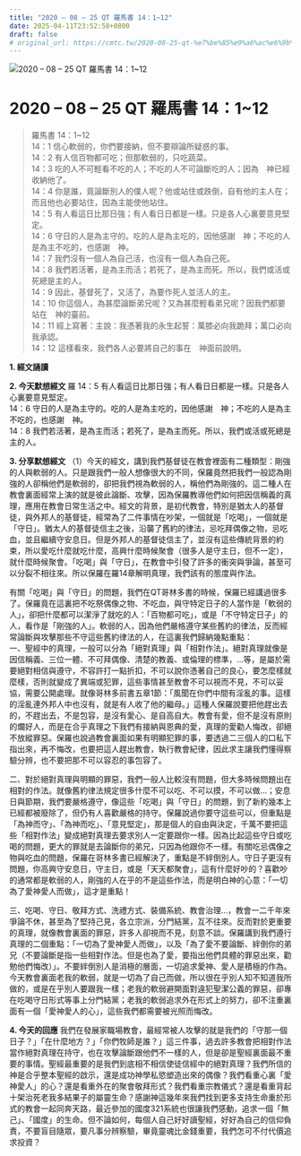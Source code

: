 ```yaml
---
title: "2020 – 08 – 25 QT 羅馬書 14：1~12"
date: 2025-04-11T23:52:58+0800
draft: false
# original_url: https://cmtc.tw/2020-08-25-qt-%e7%be%85%e9%a6%ac%e6%9b%b8-14%ef%bc%9a112
---
```


![2020 – 08 – 25 QT 羅馬書 14：1\~12](/images/qt.jpg   "2020 – 08 – 25 QT 羅馬書 14：1\~12")

# 2020 – 08 – 25 QT 羅馬書 14：1\~12

> 羅馬書 14：1\~12  
> 14：1 信心軟弱的，你們要接納，但不要辯論所疑惑的事。  
> 14：2 有人信百物都可吃；但那軟弱的，只吃蔬菜。  
> 14：3 吃的人不可輕看不吃的人；不吃的人不可論斷吃的人；因為　神已經收納他了。  
> 14：4 你是誰，竟論斷別人的僕人呢？他或站住或跌倒，自有他的主人在；而且他也必要站住，因為主能使他站住。  
> 14：5 有人看這日比那日強；有人看日日都是一樣。只是各人心裏要意見堅定。  
> 14：6 守日的人是為主守的。吃的人是為主吃的，因他感謝　神；不吃的人是為主不吃的，也感謝　神。  
> 14：7 我們沒有一個人為自己活，也沒有一個人為自己死。  
> 14：8 我們若活著，是為主而活；若死了，是為主而死。所以，我們或活或死總是主的人。  
> 14：9 因此，基督死了，又活了，為要作死人並活人的主。  
> 14：10 你這個人，為甚麼論斷弟兄呢？又為甚麼輕看弟兄呢？因我們都要站在　神的臺前。  
> 14：11 經上寫著：主說：我憑著我的永生起誓：萬膝必向我跪拜；萬口必向我承認。  
> 14：12 這樣看來，我們各人必要將自己的事在　神面前說明。

**1. 經文誦讀**

**2.  今天默想經文**
羅 14：5 有人看這日比那日強；有人看日日都是一樣。只是各人心裏要意見堅定。  
14：6 守日的人是為主守的。吃的人是為主吃的，因他感謝　神；不吃的人是為主不吃的，也感謝　神。  
14：8 我們若活著，是為主而活；若死了，是為主而死。所以，我們或活或死總是主的人。

**3. 分享默想經文**
（1）今天的經文，講到我們基督徒在教會裡面有二種類型：剛強的人與軟弱的人。只是跟我們一般人想像很大的不同，保羅竟然把我們一般認為剛強的人卻稱他們是軟弱的，卻把我們視為軟弱的人，稱他們為剛強的。這二種人在教會裏面經常上演的就是彼此論斷、攻擊，因為保羅教導他們如何把因信稱義的真理，應用在教會日常生活之中。經文的背景，是初代教會，特別是猶太人的基督徒，與外邦人的基督徒，經常為了二件事情在吵架，一個就是「吃喝」，一個就是「守日」。猶太人的基督徒信主之後，沿襲了舊約的律法，忌吃拜偶像之物，忌吃血，並且繼續守安息日。但是外邦人的基督徒信主了，並沒有這些傳統背景的約束，所以愛吃什麼就吃什麼，高興什麼時候聚會（很多人是守主日，但不一定），就什麼時候聚會。「吃喝」與「守日」，在教會中引發了許多的衝突與爭論，甚至可以分裂不相往來。所以保羅在羅14章解明真理，我們該有的態度與作法。

有關「吃喝」與「守日」的問題，我們在QT哥林多書的時候，保羅已經講過很多了。保羅竟在這裏把不吃祭偶像之物、不吃血，與守特定日子的人當作是「軟弱的人」，卻把什麼都可以潔淨了就吃的人：「百物都可吃」，或是「不守特定日子」的人，看作是「剛強的人」。軟弱的人，因為他們嚴格遵守某些舊約的律法，反而經常論斷與攻擊那些不守這些舊約律法的人，在這裏我們歸納幾點重點：  
一、聖經中的真理，一般可以分為「絕對真理」與「相對作法」。絕對真理就像是因信稱義、三位一體、不可拜偶像、清楚的教義、或倫理的標準，…等，是屬於需要絕對相信與遵守，不容許打一點折扣，不可以說你憑著自己的良心，要怎麼樣就麼樣，否則就變成了異端或犯罪，這些事情甚至教會不可以視而不見，不可以妥協，需要公開處理。就像哥林多前書五章1節：「風聞在你們中間有淫亂的事。這樣的淫亂連外邦人中也沒有，就是有人收了他的繼母。」這種人保羅說要把他趕出去的，不趕出去，不是包容，是沒有愛心、是自高自大。教會有愛，但不是沒有原則的爛好人，而是在合乎真理之下我們有接納與恩典的愛，真理的愛勸人悔改，卻絕不放縱罪惡。保羅也說過教會裏面如果有明顯犯罪的事，要透過二三個人的口私下指出來，再不悔改，也要把這人趕出教會，執行教會紀律，因此求主讓我們懂得察驗分辨，也不要把那不可以容忍的事包容了。

二、對於絕對真理與明顯的罪惡，我們一般人比較沒有問題，但大多時候問題出在相對的作法。就像舊約律法規定很多什麼不可以吃、不可以摸，不可以做…；安息日與節期，我們要嚴格遵守，像這些「吃喝」與「守日」的問題，到了新約幾本上已經都被廢除了，但仍有人喜歡嚴格的持守。保羅說過你要守這些可以，但重點是「為神而守」、「為神而吃」、「意見堅定」，那是個人的自由與決定，千萬不要把這些「相對作法」變成絕對真理去要求別人一定要跟你一樣。因為比起這些守日或吃喝的問題，更大的罪就是去論斷你的弟兄，只因為他跟你不一樣。有關吃忌偶像之物與吃血的問題，保羅在哥林多書已經解決了，重點是不絆倒別人。守日子更沒有問題，你高興守安息日，守主日，或是「天天都聚會」，這有什麼好吵的？喜歡吵的通常都是軟弱的人，剛強的人在乎的不是這些作法，而是明白神的心意：「一切為了愛神愛人而做」，這才是重點！

三、吃喝、守日、敬拜方式、洗禮方式、裝備系統、教會治理…，教會一二千年來爭論不休，甚至為了堅持己見，各立宗派，分門結黨，互不往來。反而對於更重要的真理，就像教會裏面的罪惡，許多人卻視而不見，刻意不談。保羅講到我們遵行真理的二個重點：「一切為了愛神愛人而做」，以及「為了愛不要論斷、絆倒你的弟兄（不要論斷是指一些相對作法。但是也為了愛，要指出他們具體的罪惡出來，勸勉他們悔改）」。不要絆倒別人是消極的層面，一切追求愛神、愛人是積極的作為。今天教會裏面老我的軟弱，就是一切為了自己而做，所以很在乎別人知不知道我所做的，或是在乎別人要跟我一樣；老我的軟弱避開面對違犯聖潔公義的罪惡，卻專在吃喝守日形式等事上分門結黨；老我的軟弱追求外在形式上的努力，卻不注重裏面有一個「愛神愛人的心」，這些我們都需要被光照而悔改。

**4. 今天的回應**
我們在發展家職場教會，最經常被人攻擊的就是我們的「守那一個日子？」「在什麼地方？」「你們牧師是誰？」這三件事，過去許多教會把相對作法當作絕對真理在持守，也在攻擊論斷跟他們不一樣的人，但是卻是聖經裏面最不重要的事情。聖經最重要的是我們到底相不相信使徒信經中的絕對真理？我們所信的神是合乎整本聖經的啟示，還是成功神學私慾塑造出來的偶像？我們看重心裏「愛神愛人」的心？還是看重外在的聚會敬拜形式？我們看重宗教儀式？還是看重背起十架治死老我多結果子的屬靈生命？感謝神這幾年來我們找到更多支持生命重於形式的教會一起同奔天路，最近參加的國度321系統也很讓我們感動，追求一個「無己」、「國度」的生命。但不論如何，每個人自己好好讀聖經，好好為自己的信仰負責，不要盲目隨眾，要凡事分辨察驗，畢竟靈魂比金錢重要，我們怎可不付代價追求投資？
